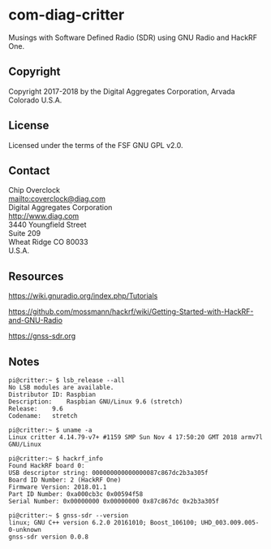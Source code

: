 # com-diag-critter

Musings with Software Defined Radio (SDR) using GNU Radio and HackRF One.

## Copyright

Copyright 2017-2018 by the Digital Aggregates Corporation, Arvada Colorado U.S.A.

## License

Licensed under the terms of the FSF GNU GPL v2.0.

## Contact

Chip Overclock  
<mailto:coverclock@diag.com>  
Digital Aggregates Corporation  
<http://www.diag.com>  
3440 Youngfield Street  
Suite 209  
Wheat Ridge CO 80033  
U.S.A.  

## Resources

<https://wiki.gnuradio.org/index.php/Tutorials>

<https://github.com/mossmann/hackrf/wiki/Getting-Started-with-HackRF-and-GNU-Radio>

<https://gnss-sdr.org>

## Notes

    pi@critter:~ $ lsb_release --all
    No LSB modules are available.
    Distributor ID: Raspbian
    Description:    Raspbian GNU/Linux 9.6 (stretch)
    Release:    9.6
    Codename:   stretch

    pi@critter:~ $ uname -a
    Linux critter 4.14.79-v7+ #1159 SMP Sun Nov 4 17:50:20 GMT 2018 armv7l GNU/Linux

    pi@critter:~ $ hackrf_info
    Found HackRF board 0:
    USB descriptor string: 000000000000000087c867dc2b3a305f
    Board ID Number: 2 (HackRF One)
    Firmware Version: 2018.01.1
    Part ID Number: 0xa000cb3c 0x00594f58
    Serial Number: 0x00000000 0x00000000 0x87c867dc 0x2b3a305f

    pi@critter:~ $ gnss-sdr --version
    linux; GNU C++ version 6.2.0 20161010; Boost_106100; UHD_003.009.005-0-unknown
    gnss-sdr version 0.0.8

